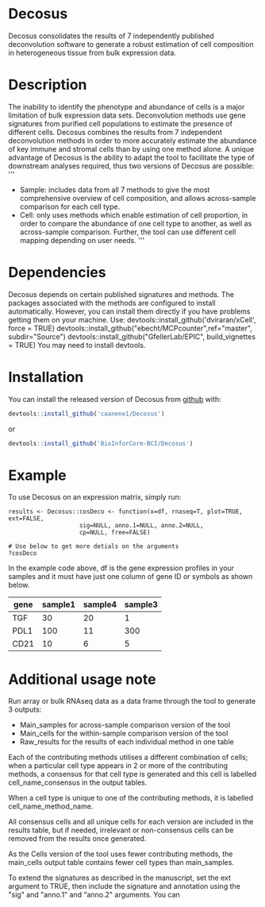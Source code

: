 # Decosus
Decosus consolidates the results of 7 independently published deconvolution software to generate a robust estimation of cell composition in heterogeneous tissue from bulk expression data.

# Description
The inability to identify the phenotype and abundance of cells is a major limitation of bulk expression data sets. Deconvolution methods use gene signatures from purified cell populations to estimate the presence of different cells. Decosus combines the results from 7 independent deconvolution methods in order to more accurately estimate the abundance of key immune and stromal cells than by using one method alone. A unique advantage of Decosus is the ability to adapt the tool to facilitate the type of downstream analyses required, thus two versions of Decosus are possible: 
'''
 - Sample: includes data from all 7 methods to give the most comprehensive overview of cell composition, and allows across-sample comparison for each cell type.
 - Cell: only uses methods which enable estimation of cell proportion, in order to  compare the abundance of one cell type to another, as well as across-sample comparison. 
Further, the tool can use different cell mapping depending on user needs.
'''


# Dependencies
Decosus depends on certain published signatures and methods. The packages associated with the methods are configured to install automatically. However, you can install them directly if you have problems getting them on your machine.
Use: 
  devtools::install_github('dviraran/xCell', force = TRUE)
  devtools::install_github("ebecht/MCPcounter",ref="master", subdir="Source")
  devtools::install_github("GfellerLab/EPIC", build_vignettes = TRUE)
You may need to install devtools.

# Installation
You can install the released version of Decosus from [github](https://github.com/caanene1) with:

``` r
devtools::install_github('caanene1/Decosus')
```
or 
``` r
devtools::install_github('BioInforCore-BCI/Decosus')
```

# Example
To use Decosus on an expression matrix, simply run: 
```{r example}
results <- Decosus::cosDeco <- function(x=df, rnaseq=T, plot=TRUE, ext=FALSE,
                    sig=NULL, anno.1=NULL, anno.2=NULL,
                    cp=NULL, free=FALSE)

# Use below to get more detials on the arguments
?cosDeco
```
In the example code above, df is the gene expression profiles in your samples and it must have just one column of gene ID or symbols as shown below.

| gene  | sample1 | sample4 | sample3 |
| --- | --- | --- | --- |
| TGF | 30 | 20 | 1 | 
| PDL1  |  100  | 11  |  300  |
| CD21  |  10  | 6  |  5 |


# Additional usage note
Run array or bulk RNAseq data as a data frame through the tool to generate 3 outputs:
 - Main_samples for across-sample comparison version of the tool
 - Main_cells for the within-sample comparison version of the tool
 - Raw_results for the results of each individual method in one table

Each of the contributing methods utilises a different combination of cells; when a particular cell type appears in 2 or more of the contributing methods, a consensus for that cell type is generated and this cell is labelled cell_name_consensus in the output tables.

When a cell type is unique to one of the contributing methods, it is labelled cell_name_method_name.

All consensus cells and all unique cells for each version are included in the results table, but if needed, irrelevant or non-consensus cells can be removed from the results once generated.

As the Cells version of the tool uses fewer contributing methods, the main_cells output table contains fewer cell types than main_samples. 

To extend the signatures as described in the manuscript, set the ext argument to TRUE, then include the signature and annotation using the "sig" and "anno.1" and "anno.2" arguments. You can
